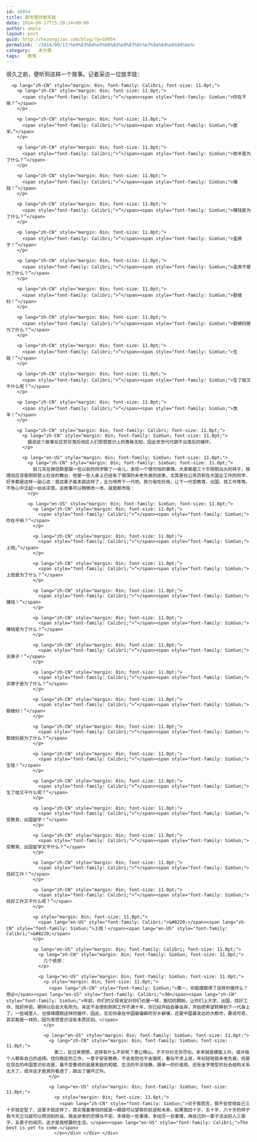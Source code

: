 ```yaml
---
id: 10954
title: 都市里的放羊娃
date: 2014-09-17T15:29:24+00:00
author: omale
layout: post
guid: http://hezongjian.com/blog/?p=10954
permalink: '/2014/09/17/%e9%83%bd%e5%b8%82%e9%87%8c%e7%9a%84%e6%94%be%e7%be%8a%e5%a8%83/'
category:   未分类  
tags:   教育
---
```

<div style="direction: ltr; border-width: 100%;">
  <div style="direction: ltr; margin-top: 0in; margin-left: 0in; width: 6.8381in;">
    <div style="direction: ltr; margin-top: 0in; margin-left: 0in; width: 6.8381in;">
      <p lang="zh-CN" style="margin: 0in; font-family: SimSun; font-size: 11.0pt;">
        很久之前，便听到这样一个故事。记者采访一位放羊娃：
      </p>
      
      <p lang="zh-CN" style="margin: 0in; font-family: Calibri; font-size: 11.0pt;">
        <p lang="zh-CN" style="margin: 0in; font-size: 11.0pt;">
          <span style="font-family: Calibri;">“</span><span style="font-family: SimSun;">你在干嘛？”</span>
        </p>
        
        <p lang="zh-CN" style="margin: 0in; font-size: 11.0pt;">
          <span style="font-family: Calibri;">“</span><span style="font-family: SimSun;">放羊。”</span>
        </p>
        
        <p lang="zh-CN" style="margin: 0in; font-size: 11.0pt;">
          <span style="font-family: Calibri;">“</span><span style="font-family: SimSun;">放羊是为了什么？”</span>
        </p>
        
        <p lang="zh-CN" style="margin: 0in; font-size: 11.0pt;">
          <span style="font-family: Calibri;">“</span><span style="font-family: SimSun;">赚钱！”</span>
        </p>
        
        <p lang="zh-CN" style="margin: 0in; font-size: 11.0pt;">
          <span style="font-family: Calibri;">“</span><span style="font-family: SimSun;">赚钱是为了什么？”</span>
        </p>
        
        <p lang="zh-CN" style="margin: 0in; font-size: 11.0pt;">
          <span style="font-family: Calibri;">“</span><span style="font-family: SimSun;">盖房子！”</span>
        </p>
        
        <p lang="zh-CN" style="margin: 0in; font-size: 11.0pt;">
          <span style="font-family: Calibri;">“</span><span style="font-family: SimSun;">盖房子是为了什么？”</span>
        </p>
        
        <p lang="zh-CN" style="margin: 0in; font-size: 11.0pt;">
          <span style="font-family: Calibri;">“</span><span style="font-family: SimSun;">娶媳妇！”</span>
        </p>
        
        <p lang="zh-CN" style="margin: 0in; font-size: 11.0pt;">
          <span style="font-family: Calibri;">“</span><span style="font-family: SimSun;">娶媳妇是为了什么？”</span>
        </p>
        
        <p lang="zh-CN" style="margin: 0in; font-size: 11.0pt;">
          <span style="font-family: Calibri;">“</span><span style="font-family: SimSun;">生娃！”</span>
        </p>
        
        <p lang="zh-CN" style="margin: 0in; font-size: 11.0pt;">
          <span style="font-family: Calibri;">“</span><span style="font-family: SimSun;">生了娃又干什么呢？”</span>
        </p>
        
        <p lang="zh-CN" style="margin: 0in; font-size: 11.0pt;">
          <span style="font-family: Calibri;">“</span><span style="font-family: SimSun;">放羊！”</span>
        </p>
        
        <p lang="zh-CN" style="margin: 0in; font-family: Calibri; font-size: 11.0pt;">
          <p lang="zh-CN" style="margin: 0in; font-family: SimSun; font-size: 11.0pt;">
            据说这个故事反应贫穷落后地区人们思想意识上的愚昧无知，因此世世代代跳不出落后的循环。
          </p>
          
          <p lang="en-US" style="margin: 0in; font-family: SimSun; font-size: 11.0pt;">
            <p lang="zh-CN" style="margin: 0in; font-family: SimSun; font-size: 11.0pt;">
              前几天在微信群里跟一些以前的同学聊了一会儿，发现一个很可怕的事情。大家都是三十岁刚刚出头的样子，按理说应该是刚刚登上社会的舞台，但是一些人身上已经有了很深的未老先衰的迹象，尤其是在公务员和在大国企工作的同学，好多都是这样一副心态：我这辈子基本就这样了，全力培养下一代吧。努力省吃俭用，让下一代受教育、出国、找工作等等。不免心中泛起一丝丝凉意。这故事可以稍微改一改，就是都市版：
            </p>
            
            <p lang="en-US" style="margin: 0in; font-family: SimSun; font-size: 11.0pt;">
              <p lang="zh-CN" style="margin: 0in; font-size: 11.0pt;">
                <span style="font-family: Calibri;">“</span><span style="font-family: SimSun;">你在干嘛？”</span>
              </p>
              
              <p lang="zh-CN" style="margin: 0in; font-size: 11.0pt;">
                <span style="font-family: Calibri;">“</span><span style="font-family: SimSun;">上班。”</span>
              </p>
              
              <p lang="zh-CN" style="margin: 0in; font-size: 11.0pt;">
                <span style="font-family: Calibri;">“</span><span style="font-family: SimSun;">上班是为了什么？”</span>
              </p>
              
              <p lang="zh-CN" style="margin: 0in; font-size: 11.0pt;">
                <span style="font-family: Calibri;">“</span><span style="font-family: SimSun;">赚钱！”</span>
              </p>
              
              <p lang="zh-CN" style="margin: 0in; font-size: 11.0pt;">
                <span style="font-family: Calibri;">“</span><span style="font-family: SimSun;">赚钱是为了什么？”</span>
              </p>
              
              <p lang="zh-CN" style="margin: 0in; font-size: 11.0pt;">
                <span style="font-family: Calibri;">“</span><span style="font-family: SimSun;">买房子！”</span>
              </p>
              
              <p lang="zh-CN" style="margin: 0in; font-size: 11.0pt;">
                <span style="font-family: Calibri;">“</span><span style="font-family: SimSun;">买房子是为了什么？”</span>
              </p>
              
              <p lang="zh-CN" style="margin: 0in; font-size: 11.0pt;">
                <span style="font-family: Calibri;">“</span><span style="font-family: SimSun;">娶媳妇！”</span>
              </p>
              
              <p lang="zh-CN" style="margin: 0in; font-size: 11.0pt;">
                <span style="font-family: Calibri;">“</span><span style="font-family: SimSun;">娶媳妇是为了什么？”</span>
              </p>
              
              <p lang="zh-CN" style="margin: 0in; font-size: 11.0pt;">
                <span style="font-family: Calibri;">“</span><span style="font-family: SimSun;">生娃！”</span>
              </p>
              
              <p lang="zh-CN" style="margin: 0in; font-size: 11.0pt;">
                <span style="font-family: Calibri;">“</span><span style="font-family: SimSun;">生了娃又干什么呢？”</span>
              </p>
              
              <p lang="zh-CN" style="margin: 0in; font-size: 11.0pt;">
                <span style="font-family: Calibri;">“</span><span style="font-family: SimSun;">受教育、出国留学！”</span>
              </p>
              
              <p lang="zh-CN" style="margin: 0in; font-size: 11.0pt;">
                <span style="font-family: Calibri;">“</span><span style="font-family: SimSun;">受教育、出国留学又干什么？”</span>
              </p>
              
              <p lang="zh-CN" style="margin: 0in; font-size: 11.0pt;">
                <span style="font-family: Calibri;">“</span><span style="font-family: SimSun;">找好工作！”</span>
              </p>
              
              <p lang="zh-CN" style="margin: 0in; font-size: 11.0pt;">
                <span style="font-family: Calibri;">“</span><span style="font-family: SimSun;">找好工作又干什么呢？”</span>
              </p>
              
              <p style="margin: 0in; font-size: 11.0pt;">
                <span lang="en-US" style="font-family: Calibri;">&#8220;</span><span lang="zh-CN" style="font-family: SimSun;">上班！</span><span lang="en-US" style="font-family: Calibri;">&#8220;</span>
              </p>
              
              <p lang="en-US" style="margin: 0in; font-family: Calibri; font-size: 11.0pt;">
                <p lang="zh-CN" style="margin: 0in; font-family: SimSun; font-size: 11.0pt;">
                  几个感想：
                </p>
                
                <p lang="en-US" style="margin: 0in; font-family: SimSun; font-size: 11.0pt;">
                  <p style="margin: 0in; font-size: 11.0pt;">
                    <span lang="zh-CN" style="font-family: SimSun;">第一，你能摆脱得了这样的循环么？想必</span><span lang="en-US" style="font-family: Calibri;">30</span><span lang="zh-CN" style="font-family: SimSun;">年前，你们的父母肯定对你们也是一样，殷切的期盼，让你们上大学、出国、找好工作、找好伴侣，期待以后会大有所为。肯定不会想到刚刚工作不满十年，你已经开始自暴自弃，开始把希望转移到下一代身上了。一些城里人，也很难摆脱这样的循环。因此，无论你身处中国最偏僻的穷乡僻壤，还是中国最发达的大都市，要说可悲，其实都是一样的，因为思想意识没有本质区别。</span>
                  </p>
                  
                  <p lang="en-US" style="margin: 0in; font-family: SimSun; font-size: 11.0pt;">
                    <p lang="zh-CN" style="margin: 0in; font-family: SimSun; font-size: 11.0pt;">
                      第二，反过来想想，这样有什么不好呢？愚公移山，子子孙孙无穷尽也。本来就是螺旋上升。或许每个人都有自己的选择。找份稳定的工作，一辈子安安稳稳，不会发财也不会饿死，看似不求上进，年纪轻轻就未老先衰。但是在现在的中国意识形态里，最不受重视的就是家庭的和睦、生活的平淡恬静。跟单一的价值观、还有金字塔型的社会结构关系太大了。或许这才是真的看透了，跳出了循环之外。
                    </p>
                    
                    <p lang="en-US" style="margin: 0in; font-family: SimSun; font-size: 11.0pt;">
                      <p style="margin: 0in; font-size: 11.0pt;">
                        <span lang="zh-CN" style="font-family: SimSun;">对于我而言，我不会觉得自己三十岁就定型了、这辈子就这样了。其实我最害怕的就是一眼就可以望穿的前途和未来。如果我四十岁、五十岁、六十岁的样子我今天立马就可以预测到的话，我会非常的恐惧与不安。多体验一些事情，多经历一些事情，用自己的一辈子活出别人三辈子，五辈子的阅历，这才是我想要的生活。</span><span lang="en-US" style="font-family: Calibri;">The best is yet to come.</span>
                      </p></div> </div> </div>